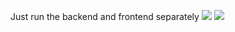 Just run the backend and frontend separately
![](https://github.com/uhrb/Njord/blob/main/screens/Screenshot%202025-04-17%20154258.png)
![](https://github.com/uhrb/Njord/blob/main/screens/Screenshot%202025-04-18%20183239.png)
